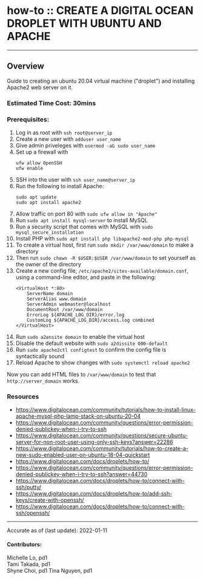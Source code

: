 # how-to :: CREATE A DIGITAL OCEAN DROPLET WITH UBUNTU AND APACHE
---
## Overview
Guide to creating an ubuntu 20.04 virtual machine ("droplet") and installing Apache2 web server on it.

### Estimated Time Cost: 30mins

### Prerequisites:
1. Log in as root with `ssh root@server_ip`
2. Create a new user with `adduser user_name`
3. Give admin priveleges with `usermod -aG sudo user_name`
4. Set up a firewall with
	```
	ufw allow OpenSSH
	ufw enable
	```
5. SSH into the user with `ssh user_name@server_ip`
6. Run the following to install Apache:
	```
	sudo apt update
	sudo apt install apache2
	```
7. Allow traffic on port 80 with `sudo ufw allow in "Apache"`
8. Run `sudo apt install mysql-server` to install MySQL
9. Run a security script that comes with MySQL with `sudo mysql_secure_installation`
10. Install PHP with `sudo apt install php libapache2-mod-php php-mysql`
11. To create a virtual host, first run `sudo mkdir /var/www/domain` to make a directory
12. Then run `sudo chown -R $USER:$USER /var/www/domain` to set yourself as the owner of the directory
13. Create a new config file, `/etc/apache2/sites-available/domain.conf`, using a command-line editor, and paste in the following:
    ```
    <VirtualHost *:80>
        ServerName domain
        ServerAlias www.domain
        ServerAdmin webmaster@localhost
        DocumentRoot /var/www/domain
        ErrorLog ${APACHE_LOG_DIR}/error.log
        CustomLog ${APACHE_LOG_DIR}/access.log combined
    </VirtualHost>
    ```
14. Run `sudo a2ensite domain` to enable the virtual host
15. Disable the default website with `sudo a2dissite 000-default`
16. Run `sudo apache2ctl configtest` to confirm the config file is syntactically sound
17. Reload Apache to show changes with `sudo systemctl reload apache2`

Now you can add HTML files to `/var/www/domain` to test that `http://server_domain` works.

### Resources
* https://www.digitalocean.com/community/tutorials/how-to-install-linux-apache-mysql-php-lamp-stack-on-ubuntu-20-04
* https://www.digitalocean.com/community/questions/error-permission-denied-publickey-when-i-try-to-ssh
* https://www.digitalocean.com/community/questions/secure-ubuntu-server-for-non-root-user-using-only-ssh-keys?answer=22286
* https://www.digitalocean.com/community/tutorials/how-to-create-a-new-sudo-enabled-user-on-ubuntu-18-04-quickstart
* https://www.digitalocean.com/docs/droplets/how-to/
* https://www.digitalocean.com/community/questions/error-permission-denied-publickey-when-i-try-to-ssh?answer=44730
* https://www.digitalocean.com/docs/droplets/how-to/connect-with-ssh/putty/
* https://www.digitalocean.com/docs/droplets/how-to/add-ssh-keys/create-with-openssh/
* https://www.digitalocean.com/docs/droplets/how-to/connect-with-ssh/openssh/

---

Accurate as of (last update): 2022-01-11

#### Contributors:
Michelle Lo, pd1    
Tami Takada, pd1  
Shyne Choi, pd1
Tina Nguyen, pd1
